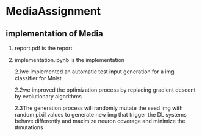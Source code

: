 # MediaAssignment
## implementation of Media
1. report.pdf is the report
2. implementation.ipynb is the implementation

      2.1we implemented an automatic test input generation for a img classifier for Mnist
  
      2.2we improved the optimization process by replacing gradient descent by evolutionary algorithms
  
      2.3The generation process will randomly mutate the seed img with random pixil values to generate new img that trigger the DL systems behave differently and maximize neuron coverage and minimize the #mutations
